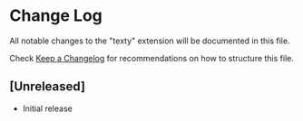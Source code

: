 # Change Log

All notable changes to the "texty" extension will be documented in this file.

Check [Keep a Changelog](http://keepachangelog.com/) for recommendations on how to structure this file.

## [Unreleased]
- Initial release
